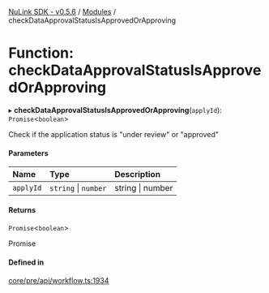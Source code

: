 [NuLink SDK - v0.5.6](../README.md) / [Modules](../modules.md) / checkDataApprovalStatusIsApprovedOrApproving

# Function: checkDataApprovalStatusIsApprovedOrApproving

▸ **checkDataApprovalStatusIsApprovedOrApproving**(`applyId`): `Promise`<`boolean`\>

Check if the application status is "under review" or "approved"

#### Parameters

| Name | Type | Description |
| :------ | :------ | :------ |
| `applyId` | `string` \| `number` | string \| number |

#### Returns

`Promise`<`boolean`\>

Promise<boolean>

#### Defined in

[core/pre/api/workflow.ts:1934](https://github.com/NuLink-network/nulink-sdk/blob/9e77a59/src/core/pre/api/workflow.ts#L1934)
